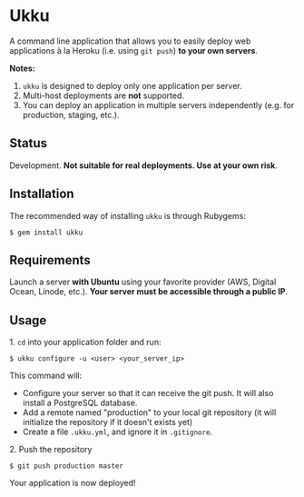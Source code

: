 # Ukku

A command line application that allows you to easily deploy web applications à la Heroku (i.e. using `git push`) **to your own servers**.

**Notes:** 

1. `ukku` is designed to deploy only one application per server.
2. Multi-host deployments are **not** supported.
3. You can deploy an application in multiple servers independently (e.g. for production, staging, etc.).

## Status

Development. **Not suitable for real deployments. Use at your own risk**.

## Installation

The recommended way of installing `ukku` is through Rubygems:

```
$ gem install ukku
```

## Requirements

Launch a server **with Ubuntu** using your favorite provider (AWS, Digital Ocean, Linode, etc.). **Your server must be accessible through a public IP**.

## Usage

1\. `cd` into your application folder and run:

```
$ ukku configure -u <user> <your_server_ip>
```

This command will:

* Configure your server so that it can receive the git push. It will also install a PostgreSQL database.
* Add a remote named "production" to your local git repository (it will initialize the repository if it doesn't exists yet)
* Create a file `.ukku.yml`, and ignore it in `.gitignore`.

2\. Push the repository

```
$ git push production master
```

Your application is now deployed!
